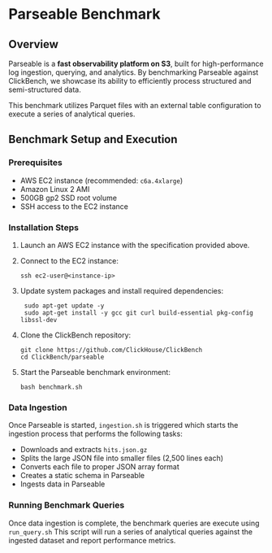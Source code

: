 # Parseable Benchmark

## Overview

Parseable is a **fast observability platform on S3**, built for high-performance log ingestion, querying, and analytics. By benchmarking Parseable against ClickBench, we showcase its ability to efficiently process structured and semi-structured data.

This benchmark utilizes Parquet files with an external table configuration to execute a series of analytical queries.

## Benchmark Setup and Execution

### Prerequisites
- AWS EC2 instance (recommended: `c6a.4xlarge`)
- Amazon Linux 2 AMI
- 500GB gp2 SSD root volume
- SSH access to the EC2 instance

### Installation Steps

1. Launch an AWS EC2 instance with the specification provided above.

2. Connect to the EC2 instance:
   ```
   ssh ec2-user@<instance-ip>
   ```

3. Update system packages and install required dependencies:
   ```
    sudo apt-get update -y
    sudo apt-get install -y gcc git curl build-essential pkg-config libssl-dev
   ```

4. Clone the ClickBench repository:
   ```
   git clone https://github.com/ClickHouse/ClickBench
   cd ClickBench/parseable
   ```

5. Start the Parseable benchmark environment:
   ```
   bash benchmark.sh
   ```

### Data Ingestion

Once Parseable is started, `ingestion.sh` is triggered which starts the ingestion process that performs the following tasks:
   - Downloads and extracts `hits.json.gz`
   - Splits the large JSON file into smaller files (2,500 lines each)
   - Converts each file to proper JSON array format
   - Creates a static schema in Parseable
   - Ingests data in Parseable


### Running Benchmark Queries

Once data ingestion is complete, the benchmark queries are execute using `run_query.sh`
This script will run a series of analytical queries against the ingested dataset and report performance metrics.